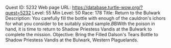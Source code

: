 Quest ID: 5232
Web page URL: https://database.turtle-wow.org/?quest=5232
Level: 55
Min Level: 50
Race: 178
Title: Return to the Bulwark
Description: You carefully fill the bottle with enough of the cauldron's ichors for what you consider to be suitably sized sample.$B$BWith the poison in hand, it is time to return to Shadow Priestess Vandis at the Bulwark to complete the mission.
Objective: Bring the Filled Dalson's Tears Bottle to Shadow Priestess Vandis at the Bulwark, Western Plaguelands.
